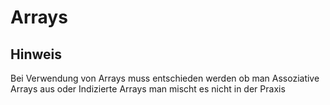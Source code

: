 # Arrays

## Hinweis

Bei Verwendung von Arrays muss entschieden werden ob man Assoziative Arrays aus oder Indizierte Arrays man mischt es nicht in der Praxis
